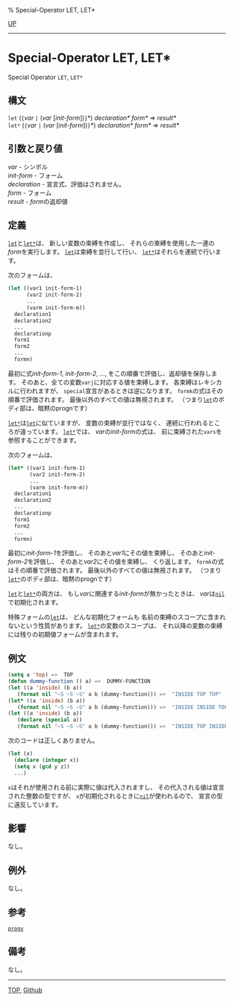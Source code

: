 % Special-Operator LET, LET\*

[UP](5.3.html)  

---

# Special-Operator **LET, LET\***


Special Operator `LET`, `LET*`


## 構文

`let` (`{`*var* `|` (*var* [*init-form*])`}`\*) *declaration\** *form\** => *result\**  
`let*` (`{`*var* `|` (*var* [*init-form*])`}`\*) *declaration\** *form\** => *result\**


## 引数と戻り値

*var* - シンボル  
*init-form* - フォーム  
*declaration* - 宣言式、評価はされません。  
*form* - フォーム  
*result* - *form*の返却値


## 定義

[`let`](5.3.let.html)と[`let*`](5.3.let.html)は、
新しい変数の束縛を作成し、
それらの束縛を使用した一連の*form*を実行します。
[`let`](5.3.let.html)は束縛を並行して行い、
[`let*`](5.3.let.html)はそれらを連続で行います。

次のフォームは、

```lisp
(let ((var1 init-form-1)
      (var2 init-form-2)
      ...
      (varm init-form-m))
  declaration1
  declaration2
  ...
  declarationp
  form1
  form2
  ...
  formn)
```

最初に式*init-form-1*, *init-form-2*, ...,
をこの順番で評価し、返却値を保存します。
そのあと、全ての変数`varj`に対応する値を束縛します。
各束縛はレキシカルに行われますが、
`special`宣言があるときは逆になります。
`formk`の式はその順番で評価されます。
最後以外のすべての値は無視されます。
（つまり[`let`](5.3.let.html)のボディ部は、暗黙のprognです）

[`let*`](5.3.let.html)は[`let`](5.3.let.html)に似ていますが、
変数の束縛が並行ではなく、
連続に行われるところが違っています。
[`let*`](5.3.let.html)では、 *var*の*init-form*の式は、
前に束縛された`vars`を参照することができます。

次のフォームは、

```lisp
(let* ((var1 init-form-1)
       (var2 init-form-2)
       ...
       (varm init-form-m))
  declaration1
  declaration2
  ...
  declarationp
  form1
  form2
  ...
  formn)
```

最初に*init-form-1*を評価し、
そのあと*var1*にその値を束縛し、
そのあと*init-form-2*を評価し、
そのあと*var2*にその値を束縛し、
くり返します。
`formk`の式はその順番で評価されます。
最後以外のすべての値は無視されます。
（つまり[`let*`](5.3.let.html)のボディ部は、暗黙のprognです）

[`let`](5.3.let.html)と[`let*`](5.3.let.html)の両方は、
もし*var*に関連する*init-form*が無かったときは、
*var*は[`nil`](5.3.nil-variable.html)で初期化されます。

特殊フォームの[`let`](5.3.let.html)は、
どんな初期化フォームも
名前の束縛のスコープに含まれないという性質があります。
[`let*`](5.3.let.html)の変数のスコープは、
それ以降の変数の束縛には残りの初期値フォームが含まれます。


## 例文

```lisp
(setq a 'top) =>  TOP
(defun dummy-function () a) =>  DUMMY-FUNCTION
(let ((a 'inside) (b a))
   (format nil "~S ~S ~S" a b (dummy-function))) =>  "INSIDE TOP TOP" 
(let* ((a 'inside) (b a))
   (format nil "~S ~S ~S" a b (dummy-function))) =>  "INSIDE INSIDE TOP" 
(let ((a 'inside) (b a))
   (declare (special a))
   (format nil "~S ~S ~S" a b (dummy-function))) =>  "INSIDE TOP INSIDE"
```

次のコードは正しくありません。

```lisp
(let (x)
  (declare (integer x))
  (setq x (gcd y z))
  ...)
```

`x`はそれが使用される前に実際に値は代入されますし、
その代入される値は宣言された整数の型ですが、
`x`が初期化されるときに[`nil`](5.3.nil-variable.html)が使われるので、
宣言の型に違反しています。


## 影響

なし。


## 例外

なし。


## 参考

[`progv`](5.3.progv.html)


## 備考

なし。


---
[TOP](index.html),  [Github](https://github.com/nptcl/npt-japanese)

